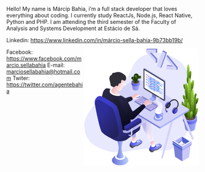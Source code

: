 Hello! My name is Márcip Bahia, i’m a full stack developer that loves everything about coding. I currently study ReactJs, Node.js, React Native, Python and PHP.
I am attending the third semester of the Faculty of Analysis and Systems Development at Estácio de Sá.

Linkedin: https://www.linkedin.com/in/márcio-sella-bahia-9b73bb19b/

<img align="right" src="https://github.com/marciobahia/marciobahia/blob/main/illustration.png" width="300"/>

Facebook: https://www.facebook.com/marcio.sellabahia
E-mail: marciosellabahia@hotmail.com
Twiter: https://twitter.com/agentebahia



<!--
**marciobahia/marciobahia** is a ✨ _special_ ✨ repository because its `README.md` (this file) appears on your GitHub profile.

Here are some ideas to get you started:

- 🔭 I’m currently working on ...
- 🌱 I’m currently learning ...
- 👯 I’m looking to collaborate on ...
- 🤔 I’m looking for help with ...
- 💬 Ask me about ...
- 📫 How to reach me: ...
- 😄 Pronouns: ...
- ⚡ Fun fact: ...
-->
